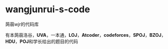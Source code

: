 # wangjunrui-s-code
蒟蒻wjr的代码库

有本蒟蒻洛谷，**UVA**，一本通，**LOJ**，**Atcoder**，**codeforces**，**SPOJ**，**BZOJ**，**HDU**，**POJ**和学长给出的题目的代码
